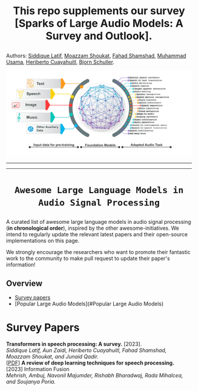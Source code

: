 
# <p align=center> This repo supplements our survey [Sparks of Large Audio Models: A Survey and Outlook].

Authors: [Siddique Latif](https://scholar.google.com/citations?user=Scq5ADcAAAAJ&hl=en), [Moazzam Shoukat](https://scholar.google.com/citations?user=uU550yYAAAAJ&hl=en), [Fahad Shamshad](https://scholar.google.com.pk/citations?user=d7QL4wkAAAAJ&hl=en), [Muhammad Usama](https://scholar.google.com/citations?user=unGWVYMAAAAJ&hl=en), [Heriberto Cuayahuitl](https://scholar.google.com/citations?user=zDlQNDgAAAAJ&hl=en), [Bjorn  Schuller](https://scholar.google.com/citations?user=TxKNCSoAAAAJ&hl=en).
</p>

![](LLMS-55.jpg)

<hr />

<hr />

# <p align=center>`Awesome Large Language Models in Audio Signal Processing`</p>

A curated list of awesome large language models in audio signal processing (**in chronological order**), inspired by the other awesome-initiatives. We intend to regularly update the relevant latest papers and their open-source implementations on this page. 

We strongly encourage the researchers who want to promote their fantastic work to the community to make pull request to update their paper's information!

## Overview
- [Survey papers](#survey)
- [Popular Large Audio Models](#Popular Large Audio Models)

# Survey Papers
  **Transformers in speech processing: A survey.** [2023]. <br>
*Siddique Latif, Aun Zaidi, Heriberto Cuayahuitl, Fahad Shamshad, Moazzam Shoukat, and Junaid Qadir.*<br>
[[PDF](https://arxiv.org/abs/2303.11607)]
**A review of deep learning techniques for speech processing.** [2023] Information Fusion <br> 
*Mehrish, Ambuj, Navonil Majumder, Rishabh Bharadwaj, Rada Mihalcea, and Soujanya Poria.* <br>
